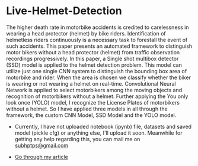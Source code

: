 # Live-Helmet-Detection

The  higher  death  rate  in  motorbike  accidents  is  credited  to  carelessness  in  wearing  a  head  protector  (helmet) by bike riders. Identification of helmetless riders continuously is a necessary task to forestall the event of such accidents. This paper presents an automated framework to distinguish motor bikers without a head protector (helmet) from traffic observation recordings progressively. In this paper, a Single shot multibox detector (SSD) model is applied to the helmet detection problem. This model can utilize just one single CNN system to distinguish the bounding box area of motorbike and rider. When the area is chosen we classify whether  the  biker  is  wearing  or  not  wearing  a  helmet  on  real-time. Convolutional Neural Network is applied to select motorbikers among the moving objects and recognition of motorbikers  without  a  helmet.  Further  applying  the  You  only  look  once  (YOLO)  model,  I  recognize  the  License  Plates of motorbikers without a helmet. So I have applied three  models  in  all  through  the  framework,  the  custom CNN Model, SSD Model and the YOLO model. 

- Currently, I have not uploaded notebook (ipynb) file, datasets and saved model (pickle cfg) or anything else, I'll upload it soon. Meanwhile for getting any help regarding this, you can mail me on [subhptps@gmail.com](mailto:subhptps@gmail.com)

- [Go through my article](https://www.researchgate.net/publication/344109522_Live_Helmet_Detection_System_for_Detecting_Bikers_without_Helmet)
